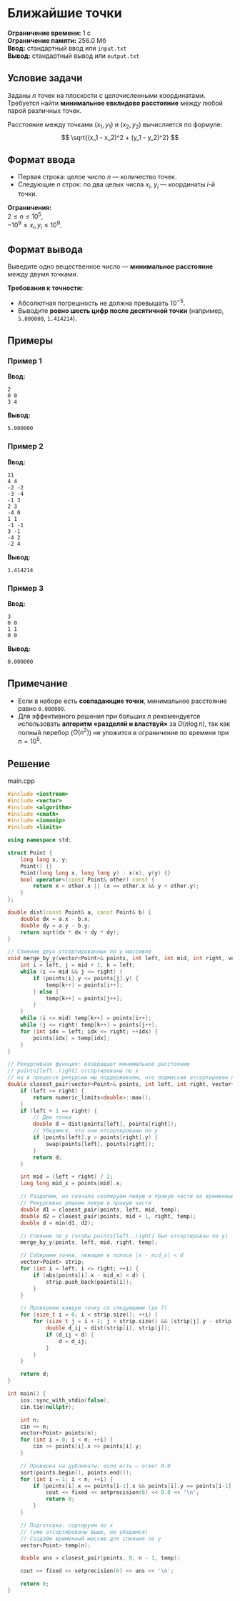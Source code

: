 # Ближайшие точки

**Ограничение времени:** 1 с  
**Ограничение памяти:** 256.0 Мб  
**Ввод:** стандартный ввод или `input.txt`  
**Вывод:** стандартный вывод или `output.txt`

## Условие задачи

Заданы $n$ точек на плоскости с целочисленными координатами.  
Требуется найти **минимальное евклидово расстояние** между любой парой различных точек.

Расстояние между точками $(x_1, y_1)$ и $(x_2, y_2)$ вычисляется по формуле:
$$
\sqrt{(x_1 - x_2)^2 + (y_1 - y_2)^2}
$$

## Формат ввода

- Первая строка: целое число $n$ — количество точек.  
- Следующие $n$ строк: по два целых числа $x_i$, $y_i$ — координаты $i$-й точки.

**Ограничения:**  
$2 \leq n \leq 10^5$,  
$-10^9 \leq x_i, y_i \leq 10^9$.

## Формат вывода

Выведите одно вещественное число — **минимальное расстояние** между двумя точками.

**Требования к точности:**
- Абсолютная погрешность не должна превышать $10^{-5}$.
- Выводите **ровно шесть цифр после десятичной точки** (например, `5.000000`, `1.414214`).

## Примеры

### Пример 1

**Ввод:**
```
2
0 0
3 4
```

**Вывод:**
```
5.000000
```

### Пример 2

**Ввод:**
```
11
4 4
-2 -2
-3 -4
-1 3
2 3
-4 0
1 1
-1 -1
3 -1
-4 2
-2 4
```

**Вывод:**
```
1.414214
```

### Пример 3

**Ввод:**
```
3
0 0
1 1
0 0
```

**Вывод:**
```
0.000000
```

## Примечание

- Если в наборе есть **совпадающие точки**, минимальное расстояние равно `0.000000`.
- Для эффективного решения при больших $n$ рекомендуется использовать **алгоритм «разделяй и властвуй»** за $O(n \log n)$, так как полный перебор ($O(n^2)$) не уложится в ограничение по времени при $n = 10^5$.
## Решение

main.cpp
```cpp
#include <iostream>
#include <vector>
#include <algorithm>
#include <cmath>
#include <iomanip>
#include <limits>

using namespace std;

struct Point {
    long long x, y;
    Point() {}
    Point(long long x, long long y) : x(x), y(y) {}
    bool operator<(const Point& other) const {
        return x < other.x || (x == other.x && y < other.y);
    }
};

double dist(const Point& a, const Point& b) {
    double dx = a.x - b.x;
    double dy = a.y - b.y;
    return sqrt(dx * dx + dy * dy);
}

// Слияние двух отсортированных по y массивов
void merge_by_y(vector<Point>& points, int left, int mid, int right, vector<Point>& temp) {
    int i = left, j = mid + 1, k = left;
    while (i <= mid && j <= right) {
        if (points[i].y <= points[j].y) {
            temp[k++] = points[i++];
        } else {
            temp[k++] = points[j++];
        }
    }
    while (i <= mid) temp[k++] = points[i++];
    while (j <= right) temp[k++] = points[j++];
    for (int idx = left; idx <= right; ++idx) {
        points[idx] = temp[idx];
    }
}

// Рекурсивная функция: возвращает минимальное расстояние
// points[left..right] отсортированы по x
// но в процессе рекурсии мы поддерживаем, что подмассив отсортирован по y
double closest_pair(vector<Point>& points, int left, int right, vector<Point>& temp) {
    if (left >= right) {
        return numeric_limits<double>::max();
    }
    if (left + 1 == right) {
        // Две точки
        double d = dist(points[left], points[right]);
        // Убедимся, что они отсортированы по y
        if (points[left].y > points[right].y) {
            swap(points[left], points[right]);
        }
        return d;
    }

    int mid = (left + right) / 2;
    long long mid_x = points[mid].x;

    // Разделим, но сначала скопируем левую и правую части во временный массив для сортировки по y
    // Рекурсивно решаем левую и правую части
    double d1 = closest_pair(points, left, mid, temp);
    double d2 = closest_pair(points, mid + 1, right, temp);
    double d = min(d1, d2);

    // Слияние по y (чтобы points[left..right] был отсортирован по y)
    merge_by_y(points, left, mid, right, temp);

    // Собираем точки, лежащие в полосе |x - mid_x| < d
    vector<Point> strip;
    for (int i = left; i <= right; ++i) {
        if (abs(points[i].x - mid_x) < d) {
            strip.push_back(points[i]);
        }
    }

    // Проверяем каждую точку со следующими (до 7)
    for (size_t i = 0; i < strip.size(); ++i) {
        for (size_t j = i + 1; j < strip.size() && (strip[j].y - strip[i].y) < d; ++j) {
            double d_ij = dist(strip[i], strip[j]);
            if (d_ij < d) {
                d = d_ij;
            }
        }
    }

    return d;
}

int main() {
    ios::sync_with_stdio(false);
    cin.tie(nullptr);

    int n;
    cin >> n;
    vector<Point> points(n);
    for (int i = 0; i < n; ++i) {
        cin >> points[i].x >> points[i].y;
    }

    // Проверка на дубликаты: если есть — ответ 0.0
    sort(points.begin(), points.end());
    for (int i = 1; i < n; ++i) {
        if (points[i].x == points[i-1].x && points[i].y == points[i-1].y) {
            cout << fixed << setprecision(6) << 0.0 << '\n';
            return 0;
        }
    }

    // Подготовка: сортируем по x
    // (уже отсортированы выше, но убедимся)
    // Создаём временный массив для слияния по y
    vector<Point> temp(n);

    double ans = closest_pair(points, 0, n - 1, temp);

    cout << fixed << setprecision(6) << ans << '\n';

    return 0;
}
```
